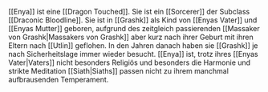 [[Enya]] ist eine [[Dragon Touched]]. Sie ist ein [[Sorcerer]] der Subclass [[Draconic Bloodline]]. Sie ist in [[Grashk]] als Kind von [[Enyas Vater]] und [[Enyas Mutter]] geboren, aufgrund des zeitgleich passierenden [[Massaker von Grashk|Massakers von Grashk]] aber kurz nach ihrer Geburt mit ihren Eltern nach [[Utlin]] geflohen. In den Jahren danach haben sie [[Grashk]] je nach Sicherheitslage immer wieder besucht.
[[Enya]] ist, trotz ihres [[Enyas Vater|Vaters]] nicht besonders Religiös und besonders die Harmonie und strikte Meditation [[Siath|Siaths]] passen nicht zu ihrem manchmal aufbrausenden Temperament.